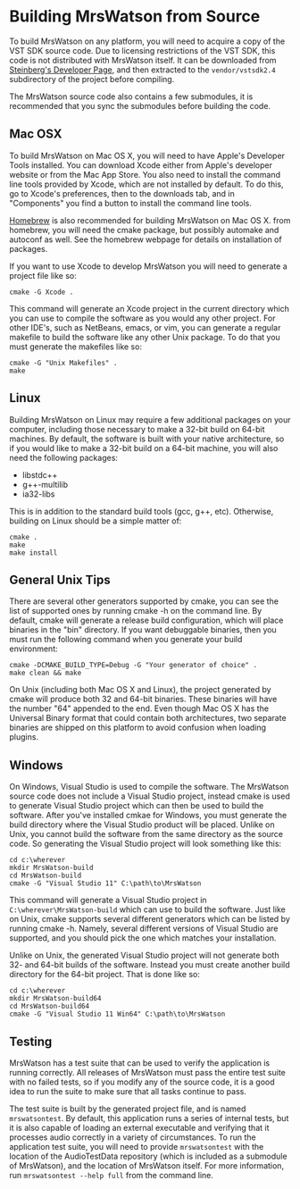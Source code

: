 Building MrsWatson from Source
==============================

To build MrsWatson on any platform, you will need to acquire a copy of the
VST SDK source code. Due to licensing restrictions of the VST SDK, this code
is not distributed with MrsWatson itself. It can be downloaded from
[Steinberg's Developer Page][1], and then extracted to the
`vendor/vstsdk2.4` subdirectory of the project before compiling.

The MrsWatson source code also contains a few submodules, it is recommended
that you sync the submodules before building the code.


Mac OSX
-------

To build MrsWatson on Mac OS X, you will need to have Apple's Developer
Tools installed. You can download Xcode either from Apple's developer
website or from the Mac App Store. You also need to install the command line
tools provided by Xcode, which are not installed by default. To do this, go
to Xcode's preferences, then to the downloads tab, and in "Components" you
find a button to install the command line tools.

[Homebrew][2] is also recommended for building MrsWatson on Mac OS X. from
homebrew, you will need the cmake package, but possibly automake and
autoconf as well. See the homebrew webpage for details on installation of
packages.

If you want to use Xcode to develop MrsWatson you will need to generate a
project file like so:

    cmake -G Xcode .

This command will generate an Xcode project in the current directory which
you can use to compile the software as you would any other project. For
other IDE's, such as NetBeans, emacs, or vim, you can generate a regular
makefile to build the software like any other Unix package. To do that you
must generate the makefiles like so:

    cmake -G "Unix Makefiles" .
    make


Linux
-----

Building MrsWatson on Linux may require a few additional packages on your
computer, including those necessary to make a 32-bit build on 64-bit
machines. By default, the software is built with your native architecture,
so if you would like to make a 32-bit build on a 64-bit machine, you will
also need the following packages:

  * libstdc++
  * g++-multilib
  * ia32-libs

This is in addition to the standard build tools (gcc, g++, etc).  Otherwise,
building on Linux should be a simple matter of:

    cmake .
    make
    make install


General Unix Tips
-----------------

There are several other generators supported by cmake, you can see the list
of supported ones by running cmake -h on the command line. By default, cmake
will generate a release build configuration, which will place binaries in
the "bin" directory. If you want debuggable binaries, then you must run the
following command when you generate your build environment:

    cmake -DCMAKE_BUILD_TYPE=Debug -G "Your generator of choice" .
    make clean && make

On Unix (including both Mac OS X and Linux), the project generated by cmake
will produce both 32 and 64-bit binaries. These binaries will have the
number "64" appended to the end. Even though Mac OS X has the Universal
Binary format that could contain both architectures, two separate binaries
are shipped on this platform to avoid confusion when loading plugins.


Windows
-------

On Windows, Visual Studio is used to compile the software. The MrsWatson
source code does not include a Visual Studio project, instead cmake is used
to generate Visual Studio project which can then be used to build the
software. After you've installed cmkae for Windows, you must generate the
build directory where the Visual Studio product will be placed. Unlike on
Unix, you cannot build the software from the same directory as the source
code. So generating the Visual Studio project will look something like this:

    cd c:\wherever
    mkdir MrsWatson-build
    cd MrsWatson-build
    cmake -G "Visual Studio 11" C:\path\to\MrsWatson

This command will generate a Visual Studio project in
`C:\wherever\MrsWatson-build` which can use to build the software. Just like
on Unix, cmake supports several different generators which can be listed by
running cmake -h. Namely, several different versions of Visual Studio are
supported, and you should pick the one which matches your installation.

Unlike on Unix, the generated Visual Studio project will not generate both
32- and 64-bit builds of the software. Instead you must create another build
directory for the 64-bit project. That is done like so:

    cd c:\wherever
    mkdir MrsWatson-build64
    cd MrsWatson-build64
    cmake -G "Visual Studio 11 Win64" C:\path\to\MrsWatson


Testing
-------

MrsWatson has a test suite that can be used to verify the application is
running correctly. All releases of MrsWatson must pass the entire test suite
with no failed tests, so if you modify any of the source code, it is a good
idea to run the suite to make sure that all tasks continue to pass.

The test suite is built by the generated project file, and is named
`mrswatsontest`. By default, this application runs a series of internal
tests, but it is also capable of loading an external executable and
verifying that it processes audio correctly in a variety of circumstances.
To run the application test suite, you will need to provide `mrswatsontest`
with the location of the AudioTestData repository (which is included as a
submodule of MrsWatson), and the location of MrsWatson itself. For more
information, run `mrswatsontest --help full` from the command line.


[1]: http://www.steinberg.net/en/company/3rd_party_developer.html
[2]: http://mxcl.github.io/homebrew/
